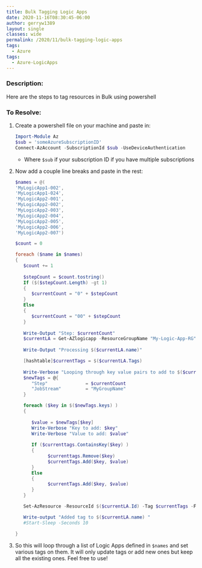 ```yaml
---
title: Bulk Tagging Logic Apps
date: 2020-11-16T08:30:45-06:00
author: gerryw1389
layout: single
classes: wide
permalink: /2020/11/bulk-tagging-logic-apps
tags:
  - Azure
tags:
  - Azure-LogicApps
---
```

<!--more-->

### Description:

Here are the steps to tag resources in Bulk using powershell

### To Resolve:

1. Create a powershell file on your machine and paste in:

   ```powershell
   Import-Module Az
   $sub = 'someAzureSubscriptionID'
   Connect-AzAccount -SubscriptionId $sub -UseDeviceAuthentication
   ```

   - Where `$sub` if your subscription ID if you have multiple subscriptions

2. Now add a couple line breaks and paste in the rest:

   ```powershell
   $names = @(
   'MyLogicApp1-002',
   'MyLogicApp1-024',
   'MyLogicApp2-001',
   'MyLogicApp2-002',
   'MyLogicApp2-003',
   'MyLogicApp2-004',
   'MyLogicApp2-005',
   'MyLogicApp2-006',
   'MyLogicApp2-007')

   $count = 0

   foreach ($name in $names)
   {
      $count += 1
      
      $stepCount = $count.tostring()
      If ($($stepCount.Length) -gt 1)
      {
         $currentCount = "0" + $stepCount
      }
      Else
      {
         $currentCount = "00" + $stepCount
      }
      
      Write-Output "Step: $currentCount"
      $currentLA = Get-AZlogicapp -ResourceGroupName "My-Logic-App-RG" -Name $name
      
      Write-Output "Processing $($currentLA.name)"

      [hashtable]$currentTags = $($currentLA.Tags)
      
      Write-Verbose "Looping through key value pairs to add to $($currentLA.name)"
      $newTags = @{
         "Step"              = $currentCount
         "JobStream"         = "MyGroupName"
      }

      foreach ($key in $($newTags.keys) )
      {
      
         $value = $newTags[$key]
         Write-Verbose "Key to add: $key"
         Write-Verbose "Value to add: $value"
      
         If ($currenttags.ContainsKey($key) )
         {
               $currenttags.Remove($key)
               $currentTags.Add($key, $value)
         }
         Else
         {
               $currentTags.Add($key, $value)
         }
      }

      Set-AzResource -ResourceId $($currentLA.Id) -Tag $currentTags -Force

      Write-output "Added tag to $($currentLA.name) "
      #Start-Sleep -Seconds 10

   }
   ```

3. So this will loop through a list of Logic Apps defined in `$names` and set various tags on them. It will only update tags or add new ones but keep all the existing ones. Feel free to use!
